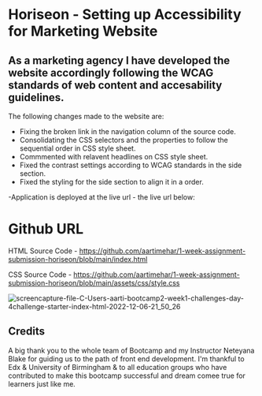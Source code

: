 # Horiseon - Setting up Accessibility for Marketing Website 
 
 ## As a marketing agency I have developed the website accordingly following the WCAG standards of web content and accesability guidelines. 

  The following changes made to the website are: 

- Fixing the broken link in the navigation column of the source code. 
- Consolidating the CSS selectors and the properties to follow the sequential order in CSS style sheet.
- Commmented with relavent headlines on CSS style sheet.
- Fixed the contrast settings according to WCAG standards in the side section.
- Fixed the styling for the side section to align it in a order. 

-Application is deployed at the live url -  the live url below:

#  Github URL 

HTML Source Code -  https://github.com/aartimehar/1-week-assignment-submission-horiseon/blob/main/index.html

CSS  Source Code -  https://github.com/aartimehar/1-week-assignment-submission-horiseon/blob/main/assets/css/style.css


![screencapture-file-C-Users-aarti-bootcamp2-week1-challenges-day-4challenge-starter-index-html-2022-12-06-21_50_26](https://user-images.githubusercontent.com/113493756/206030564-841328b3-c5b7-4949-a029-6c32ce2b658b.png)

 
  ## Credits 
 
 A big thank you to the whole team of Bootcamp and my Instructor Neteyana Blake for guiding us to the path of front end development. I'm thankful to Edx & University of Birmingham & to all education groups who have contributed to make this bootcamp successful and dream comee true for learners just like me. 
 
 
 
 
 
